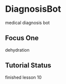 # DiagnosisBot
medical diagnosis bot

## Focus One
dehydration

## Tutorial Status 
finished lesson 10